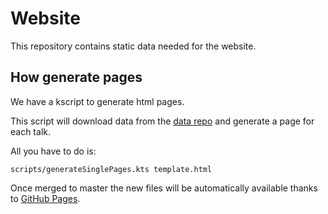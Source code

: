 # Website

This repository contains static data needed for the website.

## How generate pages
We have a kscript to generate html pages.

This script will download data from the [data repo](https://github.com/fp-in-bo/data) and generate a page for each talk.

All you have to do is:

    scripts/generateSinglePages.kts template.html


Once merged to master the new files will be automatically available thanks to [GitHub Pages](https://pages.github.com/).
